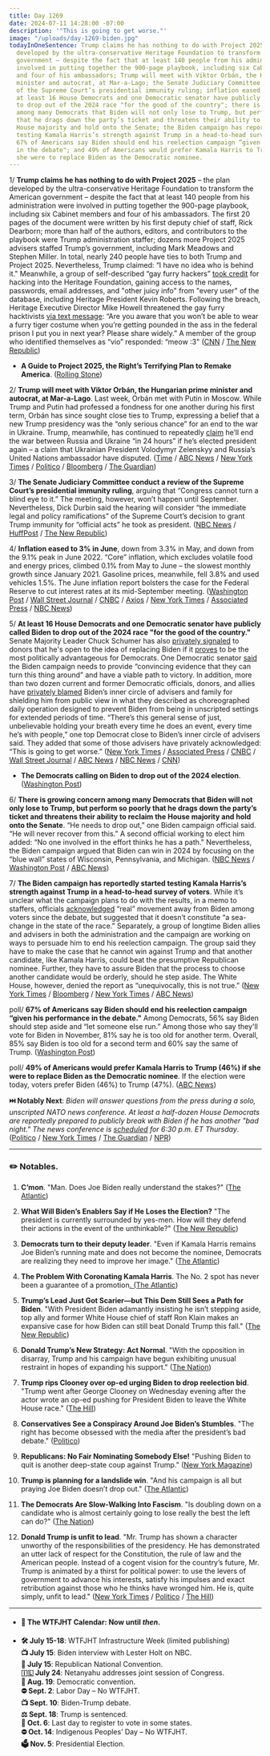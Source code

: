 ```yaml
---
title: Day 1269
date: 2024-07-11 14:28:00 -07:00
description: '"This is going to get worse."'
image: "/uploads/day-1269-biden.jpg"
todayInOneSentence: Trump claims he has nothing to do with Project 2025 – the plan
  developed by the ultra-conservative Heritage Foundation to transform the American
  government – despite the fact that at least 140 people from his administration were
  involved in putting together the 900-page playbook, including six Cabinet members
  and four of his ambassadors; Trump will meet with Viktor Orbán, the Hungarian prime
  minister and autocrat, at Mar-a-Lago; the Senate Judiciary Committee conduct a review
  of the Supreme Court’s presidential immunity ruling; inflation eased to 3% in June;
  at least 16 House Democrats and one Democratic senator have publicly called Biden
  to drop out of the 2024 race "for the good of the country"; there is growing concern
  among many Democrats that Biden will not only lose to Trump, but perform so poorly
  that he drags down the party’s ticket and threatens their ability to reclaim the
  House majority and hold onto the Senate; the Biden campaign has reportedly started
  testing Kamala Harris’s strength against Trump in a head-to-head survey of voters;
  67% of Americans say Biden should end his reelection campaign “given his performance
  in the debate"; and 49% of Americans would prefer Kamala Harris to Trump (46%) if
  she were to replace Biden as the Democratic nominee.
---
```


1/ **Trump claims he has nothing to do with Project 2025** – the plan developed by the ultra-conservative Heritage Foundation to transform the American government – despite the fact that at least 140 people from his administration were involved in putting together the 900-page playbook, including six Cabinet members and four of his ambassadors. The first 20 pages of the document were written by his first deputy chief of staff, Rick Dearborn; more than half of the authors, editors, and contributors to the playbook were Trump administration staffer; dozens more Project 2025 advisers staffed Trump’s government, including Mark Meadows and Stephen Miller. In total, nearly 240 people have ties to both Trump and Project 2025. Nevertheless, Trump claimed: “I have no idea who is behind it." Meanwhile, a group of self-described “gay furry hackers” [took credit](https://www.salon.com/2024/07/10/gay-furry-hackers-claim-credit-for-heritage-foundation-cyberattack/) for hacking into the Heritage Foundation, gaining access to the names, passwords, email addresses, and "other juicy info" from "every user" of the database, including Heritage President Kevin Roberts. Following the breach, Heritage Executive Director Mike Howell threatened the gay furry hacktivists [via text message](https://newrepublic.com/post/183710/project-2025-heritage-foundation-exec-threatens-gay-furry-hackers-texts): “Are you aware that you won’t be able to wear a furry tiger costume when you’re getting pounded in the ass in the federal prison I put you in next year? Please share widely.” A member of the group who identified themselves as “vio” responded: “meow :3" ([CNN](https://www.cnn.com/2024/07/11/politics/trump-allies-project-2025/index.html) / [The New Republic](https://newrepublic.com/post/183706/report-trump-ties-project-2025))

* **A Guide to Project 2025, the Right’s Terrifying Plan to Remake America**. ([Rolling Stone](https://www.rollingstone.com/politics/politics-features/project-2025-plan-remake-america-explained-1235056542/))

2/ **Trump will meet with Viktor Orbán, the Hungarian prime minister and autocrat, at Mar-a-Lago**. Last week, Orbán met with Putin in Moscow. While Trump and Putin had professed a fondness for one another during his first term, Orbán has since sought close ties to Trump, expressing a belief that a new Trump presidency was the “only serious chance” for an end to the war in Ukraine. Trump, meanwhile, has continued to repeatedly [claim](https://apnews.com/article/trump-russia-ukraine-war-un-election-a78ecb843af452b8dda1d52d137ca893) he’ll end the war between Russia and Ukraine “in 24 hours” if he’s elected president again – a claim that Ukrainian President Volodymyr Zelenskyy and Russia’s United Nations ambassador have disputed. ([Time](https://time.com/6997281/viktor-orban-donald-trump-putin-nato/) / [ABC News](https://abcnews.go.com/International/wireStory/hungarys-nationalist-leader-visit-trump-mar-lago-nato-111849420) / [New York Times](https://www.nytimes.com/2024/07/11/us/politics/trump-orban-florida-meeting.html) / [Politico](https://www.politico.com/news/2024/07/11/trump-orban-meeting-florida-nato-00167547) / [Bloomberg](https://www.bloomberg.com/news/articles/2024-07-11/hungary-s-orban-will-visit-trump-in-florida-after-nato-summit?sref=MIBMEEoj) / [The Guardian](https://www.theguardian.com/world/article/2024/jul/11/orban-hungary-pm-trump-meeting))

3/ **The Senate Judiciary Committee conduct a review of the Supreme Court’s presidential immunity ruling**, arguing that “Congress cannot turn a blind eye to it.” The meeting, however, won’t happen until September. Nevertheless, Dick Durbin said the hearing will consider “the immediate legal and policy ramifications” of the Supreme Court’s decision to grant Trump immunity for “official acts” he took as president. ([NBC News](https://www.nbcnews.com/politics/congress/senate-judiciary-supreme-courts-trump-immunity-rcna161366) / [HuffPost](https://www.huffpost.com/entry/senattrump-immunity-supreme-court_n_668ffa44e4b0877e5b947404) / [The New Republic](https://newrepublic.com/post/183717/dick-durbin-cowardly-supreme-court-thomas-alito))

4/ **Inflation eased to 3% in June**, down from 3.3% in May, and down from the 9.1% peak in June 2022. “Core” inflation, which excludes volatile food and energy prices, climbed 0.1% from May to June – the slowest monthly growth since January 2021. Gasoline prices, meanwhile, fell 3.8% and used vehicles 1.5%. The June inflation report bolsters the case for the Federal Reserve to cut interest rates at its mid-September meeting. ([Washington Post](https://www.washingtonpost.com/business/2024/07/11/cpi-inflation-fed/) / [Wall Street Journal](https://www.wsj.com/economy/central-banking/inflation-june-cpi-report-interest-rate-437fa772?mod=hp_lead_pos1) / [CNBC](https://www.cnbc.com/2024/07/11/cpi-inflation-report-june-2024.html) / [Axios](https://www.axios.com/2024/07/11/cpi-june-2024-inflation-economy) / [New York Times](https://www.nytimes.com/2024/07/11/business/june-inflation-data.html) / [Associated Press](https://apnews.com/article/inflation-prices-rates-economy-federal-reserve-biden-8d15ca77433a1ae072a1e63dfc089f24) / [NBC News](https://www.nbcnews.com/business/economy/inflation-rate-june-2024-interest-rate-cut-when-how-much-rcna160842))

5/ **At least 16 House Democrats and one Democratic senator have publicly called Biden to drop out of the 2024 race "for the good of the country."** Senate Majority Leader Chuck Schumer has also [privately signaled](https://www.axios.com/2024/07/10/schumer-biden-dump-donors-2024-election) to donors that he's open to the idea of replacing Biden if it [proves](https://www.nytimes.com/2024/07/11/us/politics/schumer-biden-democrats-senate.html?smid=url-share) to be the most politically advantageous for Democrats. One Democratic senator [said](https://www.washingtonpost.com/politics/2024/07/10/biden-evidence-defeat-trump-drop-out/) the Biden campaign needs to provide “convincing evidence that they can turn this thing around” and have a viable path to victory. In addition, more than two dozen current and former Democratic officials, donors, and allies have [privately blamed](https://www.cnn.com/2024/07/11/politics/joe-biden-age-decline-democrats-angry/index.html) Biden’s inner circle of advisers and family for shielding him from public view in what they described as choreographed daily operation designed to prevent Biden from being in unscripted settings for extended periods of time. “There’s this general sense of just, unbelievable holding your breath every time he does an event, every time he’s with people,” one top Democrat close to Biden’s inner circle of advisers said. They added that some of those advisers have privately acknowledged: “This is going to get worse.” ([New York Times](https://www.nytimes.com/live/2024/07/10/us/biden-trump-election) / [Associated Press](https://apnews.com/article/biden-president-trump-election-2024-democrats-9e1781a17b3313f525ef70f8a00c310a) / [CNBC](https://www.cnbc.com/2024/07/11/biden-democrats-election-drop-out.html) / [Wall Street Journal](https://www.wsj.com/politics/elections/biden-tries-to-stop-growing-wave-of-democratic-defections-94eb5afd?mod=hp_lead_pos1) / [ABC News](https://abcnews.go.com/Politics/democrats-who-have-called-on-joe-biden-step-down/story?id=111854551) / [NBC News](https://www.nbcnews.com/politics/2024-election/live-blog/trump-biden-election-2024-live-updates-rcna161050) / [CNN](https://www.cnn.com/politics/live-news/election-2024-campaign-news-07-11-24/index.html))

* **The Democrats calling on Biden to drop out of the 2024 election**. ([Washington Post](https://www.washingtonpost.com/politics/interactive/2024/calls-for-joe-biden-drop-out-election-2024/?itid=sf_elections_elections_2024_e2024-with-integrated-luf_p001_f002))

6/ **There is growing concern among many Democrats that Biden will not only lose to Trump, but perform so poorly that he drags down the party’s ticket and threatens their ability to reclaim the House majority and hold onto the Senate**. “He needs to drop out,” one Biden campaign official said. “He will never recover from this.” A second official working to elect him added: “No one involved in the effort thinks he has a path." Nevertheless, the Biden campaign argued that Biden can win in 2024 by focusing on the “blue wall” states of Wisconsin, Pennsylvania, and Michigan. ([NBC News](https://www.nbcnews.com/politics/2024-election/biden-reelection-insiders-no-path-debate-rcna161296) / [Washington Post](https://www.washingtonpost.com/politics/2024/07/11/election-2024-news-biden-press-conference-nato-summit/) / [ABC News](https://abcnews.go.com/Politics/biden-campaign-lays-path-forward-staff-internal-memo/story?id=111851867))

7/ **The Biden campaign has reportedly started testing Kamala Harris’s strength against Trump in a head-to-head survey of voters**. While it’s unclear what the campaign plans to do with the results, in a memo to staffers, officials [acknowledged](https://www.washingtonpost.com/politics/2024/07/11/election-2024-news-biden-press-conference-nato-summit/#link-E3HMGHGBEBHJ5LYMLK5SSA3NA4) “real” movement away from Biden among voters since the debate, but suggested that it doesn’t constitute “a sea-change in the state of the race.” Separately, a group of longtime Biden allies and advisers in both the administration and the campaign are working on ways to persuade him to end his reelection campaign. The group said they have to make the case that he cannot win against Trump and that another candidate, like Kamala Harris, could beat the presumptive Republican nominee. Further, they have to assure Biden that the process to choose another candidate would be orderly, should he step aside. The White House, however, denied the report as “unequivocally, this is not true.” ([New York Times](https://www.nytimes.com/2024/07/11/us/politics/biden-kamala-harris-poll-trump.html) / [Bloomberg](https://www.bloomberg.com/news/articles/2024-07-11/some-biden-allies-discussing-how-to-get-him-to-step-aside-nyt?srnd=homepage-americas&sref=MIBMEEoj) / [New York Times](https://www.nytimes.com/2024/07/11/us/politics/biden-aides-campaign.html) / [ABC News](https://abcnews.go.com/Politics/biden-campaign-polling-harris-strength-trump/story?id=111853262))

poll/ **67% of Americans say Biden should end his reelection campaign “given his performance in the debate."** Among Democrats, 56% say Biden should step aside and “let someone else run.” Among those who say they'll vote for Biden in November, 81% say he is too old for another term. Overall, 85% say Biden is too old for a second term and 60% say the same of Trump. ([Washington Post](https://www.washingtonpost.com/politics/2024/07/11/poll-biden-drop-out-election/))

poll/ **49% of Americans would prefer Kamala Harris to Trump (46%) if she were to replace Biden as the Democratic nominee**. If the election were today, voters prefer Biden (46%) to Trump (47%). ([ABC News](https://abcnews.go.com/Politics/biden-age-campaign-poll/story?id=111825221))

**⏭️ Notably Next**: *Biden will answer questions from the press during a solo, unscripted NATO news conference. At least a half-dozen House Democrats are reportedly prepared to publicly break with Biden if he has another "bad night." The news conference is [scheduled](https://apnews.com/live/election-biden-trump-campaign-updates-07-11-2024) for 6:30 p.m. ET Thursday*. ([Politico](https://www.politico.com/live-updates/2024/07/11/congress/dems-brace-for-bidens-press-conference-00167587) / [New York Times](https://www.nytimes.com/2024/07/11/us/politics/biden-high-stakes-news-conference.html) / [The Guardian](https://www.theguardian.com/us-news/article/2024/jul/11/biden-fitness-nato-press-conference) / [NPR](https://www.npr.org/2024/07/11/nx-s1-5033845/joe-biden-nato-press-conference))

---

### ✏️ Notables.

 1. **C’mon**. "Man. Does Joe Biden really understand the stakes?" ([The Atlantic](https://www.theatlantic.com/politics/archive/2024/07/biden-digging-in-presidential-race/678961/))

 2. **What Will Biden’s Enablers Say if He Loses the Election?** "The president is currently surrounded by yes-men. How will they defend their actions in the event of the unthinkable?" ([The New Republic](https://newrepublic.com/article/183687/will-bidens-enablers-say-loses-election))

 3. **Democrats turn to their deputy leader**. "Even if Kamala Harris remains Joe Biden’s running mate and does not become the nominee, Democrats are realizing they need to improve her image." ([The Atlantic](https://www.theatlantic.com/politics/archive/2024/07/biden-campaign-kamala-harris/678963/))

 4. **The Problem With Coronating Kamala Harris**. The No. 2 spot has never been a guarantee of a promotion[. (The Atlantic](https://www.theatlantic.com/ideas/archive/2024/07/democratic-nominee-kamala-harris/678940/))

 5. **Trump’s Lead Just Got Scarier—but This Dem Still Sees a Path for Biden**. "With President Biden adamantly insisting he isn’t stepping aside, top ally and former White House chief of staff Ron Klain makes an expansive case for how Biden can still beat Donald Trump this fall." ([The New Republic](https://newrepublic.com/article/183675/trumps-lead-just-got-scarierbut-dem-still-sees-path-biden))

 6. **Donald Trump’s New Strategy: Act Normal**. "With the opposition in disarray, Trump and his campaign have begun exhibiting unusual restraint in hopes of expanding his support." ([The Nation](https://www.thenation.com/article/politics/donald-trumps-new-strategy-act-normal/))

 7. **Trump rips Clooney over op-ed urging Biden to drop reelection bid**. "Trump went after George Clooney on Wednesday evening after the actor wrote an op-ed pushing for President Biden to leave the White House race." ([The Hill](https://thehill.com/homenews/campaign/4765706-donald-trump-george-clooney-joe-biden-withdraw-reelection-bid-2024/))

 8. **Conservatives See a Conspiracy Around Joe Biden’s Stumbles**. "The right has become obsessed with the media after the president’s bad debate." ([Politico](https://www.politico.com/news/magazine/2024/07/11/biden-age-conservatives-conspiracy-00167438))

 9. **Republicans: No Fair Nominating Somebody Else!** "Pushing Biden to quit is another deep-state coup against Trump." ([New York Magazine](https://nymag.com/intelligencer/article/republicans-no-fair-nominating-somebody-else.html))

10. **Trump is planning for a landslide win**. "And his campaign is all but praying Joe Biden doesn’t drop out." ([The Atlantic](https://www.theatlantic.com/politics/archive/2024/07/trump-campain-election-2024-susie-wiles-chris-lacivita/678806/))

11. **The Democrats Are Slow-Walking Into Fascism**. "Is doubling down on a candidate who is almost certainly going to lose really the best the left can do?" ([The Nation](https://www.thenation.com/article/politics/democrats-biden-slow-walking-fascism/))

12. **Donald Trump is unfit to lead**. "Mr. Trump has shown a character unworthy of the responsibilities of the presidency. He has demonstrated an utter lack of respect for the Constitution, the rule of law and the American people. Instead of a cogent vision for the country’s future, Mr. Trump is animated by a thirst for political power: to use the levers of government to advance his interests, satisfy his impulses and exact retribution against those who he thinks have wronged him. He is, quite simply, unfit to lead." ([New York Times](https://www.nytimes.com/interactive/2024/07/11/opinion/editorials/donald-trump-2024-unfit.html) / [Politico](https://www.politico.com/news/2024/07/11/trump-new-york-times-00167529) / [The Hill](https://thehill.com/homenews/media/4766191-ny-times-trump-gop-2024-rnc-biden/))

---

* #### 📅 The WTFJHT Calendar: Now until *then*.

* **🛠️ July 15-18**: WTFJHT Infrastructure Week (limited publishing) \
  **📺 July 15**: Biden interview with Lester Holt on NBC.\
  **🐘 July 15**: Republican National Convention.\
  **🇮🇱 July 24**: Netanyahu addresses joint session of Congress.\
  **🫏 Aug. 19**: Democratic convention.\
  **⛔️ Sept. 2**: Labor Day – No WTFJHT. \
  **📺 Sept. 10**: Biden-Trump debate.\
  **⚖️ Sept. 18**: Trump is sentenced.\
  **📆 Oct. 6**: Last day to register to vote in some states. \
  **⛔️ Oct. 14**: Indigenous Peoples’ Day – No WTFJHT. \
  **🗳️ Nov. 5**: Presidential Election.